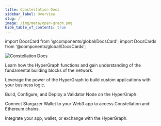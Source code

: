 ```yaml
---
title: Constellation Docs
sidebar_label: Overview
slug: /
image: /img/meta/open-graph.png
hide_table_of_contents: true
---
```


import DocsCard from '@components/global/DocsCard';
import DocsCards from '@components/global/DocsCards';

<head>
  <title>Welcome to Constellation</title>
  <meta
    name="description"
    content="Lorem ipsum"
  />
  <style>{`
    :root {
      --doc-item-container-width: 60rem;
    }
    h1 { display:none; }
  `}
  </style>
</head>

![Constellation Docs](/logos/header.png)

<DocsCards>
  <DocsCard header="Core Concepts" href="/core-concepts" img="/icons/img02.png">
    <p>Learn how the HyperGraph functions and gain understanding of the fundamental building blocks of the network.</p>
  </DocsCard>

  <DocsCard header="Build a State Channel" href="/statechannels" img="/icons/img03.png">
    <p>Leverage the power of the HyperGraph to build custom applications with your business logic.</p>
  </DocsCard>

<DocsCard header="Run a Validator Node" href="/nodes" img="/icons/img04.png">
  <p>Build, Configure, and Deploy a Validator Node on the HyperGraph.</p>
</DocsCard>

<DocsCard header="Integrate Stargazer Wallet" href="/stargazer" img="/icons/img02.png">
  <p>Connect Stargazer Wallet to your Web3 app to access Constellation and Ethereum chains.</p>
</DocsCard>

<DocsCard header="Apps and Integrations" href="/apps" img="/icons/img02.png">
  <p>Integrate your app, wallet, or exchange with the HyperGraph.</p>
</DocsCard>

</DocsCards>
